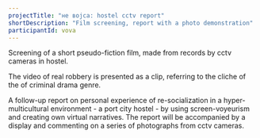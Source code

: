 ```yaml
---
projectTitle: "не вojca: hostel cctv report"
shortDescription: "Film screening, report with a photo demonstration"
participantId: vova
---
```


Screening of a short pseudo-fiction film, made from records by cctv cameras in hostel.

The video of real robbery is presented as a clip, referring to the cliche of the of criminal drama genre.

A follow-up report on personal experience of re-socialization in a hyper-multicultural environment - a port city hostel - by using screen-voyeurism and creating own virtual narratives. The report will be accompanied by a display and commenting on a series of photographs from cctv cameras.
